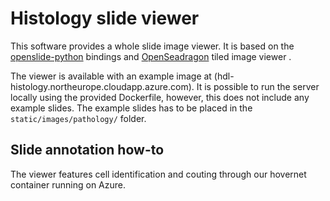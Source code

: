 # Histology slide viewer

This software provides a whole slide image viewer. 
It is based on the [openslide-python](https://github.com/openslide/openslide-python) bindings  and [OpenSeadragon](https://github.com/openseadragon/openseadragon) tiled image viewer .


The viewer is available with an example image at (hdl-histology.northeurope.cloudapp.azure.com). It is possible to run the server locally using the provided Dockerfile, however, this does not include any example slides. The example slides has to be placed in the `static/images/pathology/` folder.

## Slide annotation how-to

The viewer features cell identification and couting through our hovernet container running on Azure.
